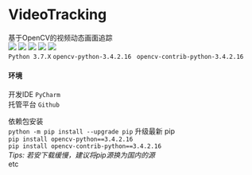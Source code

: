 # VideoTracking
基于OpenCV的视频动态画面追踪  
![](https://img.shields.io/badge/license-MIT-blue.svg) ![](https://img.shields.io/github/repo-size/JX-Wang/VideoTracking.svg) ![](https://img.shields.io/bitbucket/issues-raw/JX-Wang/VideoTracking.svg) ![](https://img.shields.io/github/forks/JX-Wang/VideoTracking.svg?label=Fork) ![](https://img.shields.io/github/stars/JX-Wang/VideoTracking.svg?style=social)  
``` Python 3.7.X ``` ```opencv-python-3.4.2.16 ``` ``` opencv-contrib-python-3.4.2.16 ```  
#### 环境
开发IDE ``` PyCharm ```  
托管平台 ``` Github ```  

依赖包安装  
``` python -m pip install --upgrade pip ``` 升级最新 pip  
``` pip install opencv-python==3.4.2.16 ```  
``` pip install opencv-contrib-python==3.4.2.16 ```  
*Tips: 若安下载缓慢，建议将pip源换为国内的源*  
etc  

